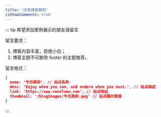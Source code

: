 ```yaml
---
title: '优秀博客案例'
isShowComments: true
---
```


<theme-example></theme-example>

::: tip 希望添加案例展示的朋友请留言

留言要求：
1. 博客内容丰富，拒绝小白；
2. 博客主题不可删除 footer 的主题推荐。

留言格式：
```json
{
  name: '午后南杂', // 站点名称
  desc: 'Enjoy when you can, and endure when you must.', // 站点描述
  link: 'https://www.recoluan.com', // 站点地址
  thumbnail: '/blogImages/午后南杂.png' // 站点图片链接
}
```
:::